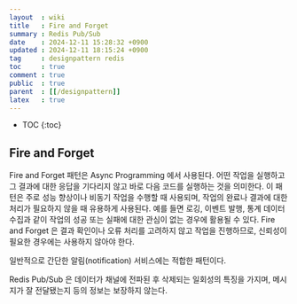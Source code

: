 ```yaml
---
layout  : wiki
title   : Fire and Forget
summary : Redis Pub/Sub
date    : 2024-12-11 15:28:32 +0900
updated : 2024-12-11 18:15:24 +0900
tag     : designpattern redis
toc     : true
comment : true
public  : true
parent  : [[/designpattern]]
latex   : true
---
```

* TOC
{:toc}

## Fire and Forget

Fire and Forget 패턴은 Async Programming 에서 사용된다. 어떤 작업을 실행하고 그 결과에 대한 응답을 기다리지 않고 바로 다음 코드를 실행하는 것을 의미한다.
이 패턴은 주로 성능 향상이나 비동기 작업을 수행할 때 사용되며, 작업의 완료나 결과에 대한 처리가 필요하지 않을 때 유용하게 사용된다.
예를 들면 로깅, 이벤트 발행, 통계 데이터 수집과 같이 작업의 성공 또는 실패에 대한 관심이 없는 경우에 활용될 수 있다.
Fire and Forget 은 결과 확인이나 오류 처리를 고려하지 않고 작업을 진행하므로, 신뢰성이 필요한 경우에는 사용하지 않아야 한다.

일반적으로 간단한 알림(notification) 서비스에는 적합한 패턴이다.

Redis Pub/Sub 은 데이터가 채널에 전파된 후 삭제되는 일회성의 특징을 가지며, 메시지가 잘 전달됐는지 등의 정보는 보장하지 않는다.
